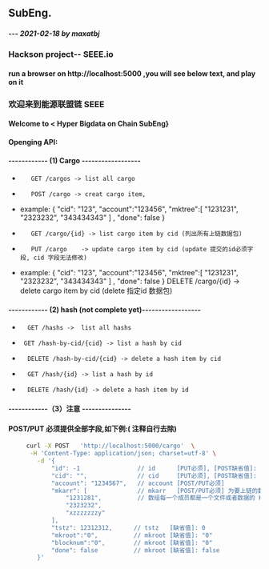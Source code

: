 ## SubEng.
##### --- 2021-02-18 by maxatbj
### Hackson project-- SEEE.io

#### run a browser on  http://localhost:5000 ,you will see below text, and play on it


### 欢迎来到能源联盟链 SEEE
####     Welcome to   < Hyper Bigdata on Chain SubEng} 
####     Openging API:

####       ------------ (1) Cargo ------------------
*        GET /cargos -> list all cargo 
*        POST /cargo -> creat cargo item, 
+ example: { "cid": "123", "account":"123456", "mktree":[ "1231231", "2323232", "343434343" ] ,  "done": false }
*        GET /cargo/{id} -> list cargo item by cid (列出所有上链数据包)
*        PUT /cargo    -> update cargo item by cid (update 提交的id必须字段, cid 字段无法修改)
+  example: { "cid": "123", "account":"123456", "mktree":[ "1231231", "2323232", "343434343" ] ,  "done": false }
        DELETE /cargo/{id} -> delete cargo item by cid  (delete 指定id 数据包)

####       ------------ (2) hash (not complete yet)------------------
 *       GET /hashs ->  list all hashs
  *      GET /hash-by-cid/{cid} -> list a hash by cid
 *       DELETE /hash-by-cid/{cid} -> delete a hash item by cid 
 *       GET /hash/{id} -> list a hash by id
 *       DELETE /hash/{id} -> delete a hash item by id 

 #### ------------（3）注意 ---------------
 ####    POST/PUT 必须提供全部字段,如下例:( 注释自行去除)
``` bash           
     curl -X POST   'http://localhost:5000/cargo'  \
      -H 'Content-Type: application/json; charset=utf-8' \
        -d '{
            "id": -1                // id      [PUT必须], [POST缺省值]: 自增数字
            "cid": "",              // cid     [PUT必须], [POST缺省值]: "0"
            "account": "1234567",   // account [POST/PUT必须]
            "mkarr": [              // mkarr   [POST/PUT必须] 为要上链的数据 hash数组，
                "1231281",          // 数组每一个成员都是一个文件或者数据的 Hash 摘要值
                "2323232",
                "xzzzzzzzy"
            ],
            "tstz": 12312312,      // tstz   [缺省值]: 0
            "mkroot":"0",          // mkroot [缺省值]: "0"
            "blocknum":"0",        // mkroot [缺省值]: "0"
            "done": false          // mkroot [缺省值]: false
        }'
``` 

